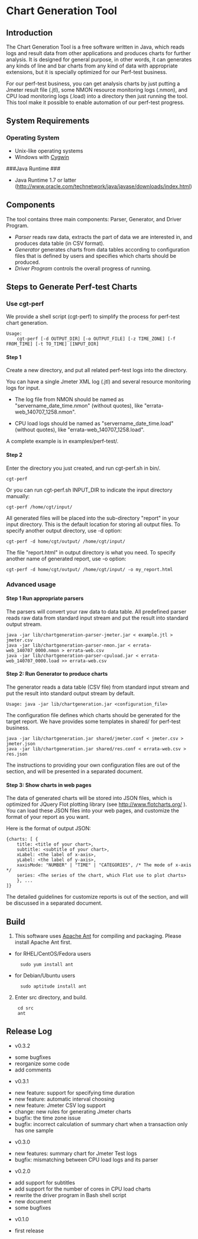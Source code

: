 Chart Generation Tool
=====================

Introduction
------------
The Chart Generation Tool is a free software written in Java, which reads logs and result data from other applications and produces charts for further analysis. It is designed for general purpose, in other words, it can generates any kinds of line and bar charts from any kind of data with appropriate extensions, but it is specially optimized for our Perf-test business.

For our perf-test business, you can get analysis charts by just putting a Jmeter result file (.jtl), some NMON resource monitoring logs (.nmon), and CPU load monitoring logs (.load) into a directory then just running the tool.  This tool make it possible to enable automation of our perf-test progress.

System Requirements
-------------------
### Operating System ###
* Unix-like operating systems
* Windows with [Cygwin](https://www.cygwin.com/)

###Java Runtime ###
* Java Runtime 1.7 or latter (<http://www.oracle.com/technetwork/java/javase/downloads/index.html>)

Components
----------
The tool contains three main components: Parser, Generator, and Driver Program.

* _Parser_ reads raw data, extracts the part of data we are interested in, and produces data table (in CSV format).
* _Generator_ generates charts from data tables according to configuration files that is defined by users and specifies which charts should be produced.
* _Driver Program_ controls the overall progress of running.

Steps to Generate Perf-test Charts
----------------------------------
### Use cgt-perf ###
We provide a shell script (cgt-perf) to simplify the process for perf-test chart generation.

	Usage:
		cgt-perf [-d OUTPUT_DIR] [-o OUTPUT_FILE] [-z TIME_ZONE] [-f FROM_TIME] [-t TO_TIME] [INPUT_DIR]

#### Step 1 ####
Create a new directory, and put all related perf-test logs into the directory. 

You can have a single Jmeter XML log (.jtl) and several resource monitoring logs for input. 

* The log file from NMON should be named as "servername_date_time.nmon" (without quotes), like "errata-web_140707_1258.nmon". 

* CPU load logs should be named as "servername_date_time.load" (without quotes), like "errata-web_140707_1258.load". 

A complete example is in examples/perf-test/.

#### Step 2 ####
Enter the directory you just created, and run cgt-perf.sh in bin/.

	cgt-perf

Or you can run cgt-perf.sh INPUT_DIR to indicate the input directory manually:

	cgt-perf /home/cgt/input/

All generated files will be placed into the sub-directory "report" in your input directory. This is the default location for storing all output files. To specify another output directory, use -d option:

	cgt-perf -d home/cgt/output/ /home/cgt/input/

The file "report.html" in output directory is what you need. To specify another name of generated report, use -o option:

	cgt-perf -d home/cgt/output/ /home/cgt/input/ -o my_report.html

### Advanced usage ###

#### Step 1 Run appropriate parsers ####
The parsers will convert your raw data to data table. All predefined parser reads raw data from standard input stream and put the result into standard output stream.

	java -jar lib/chartgeneration-parser-jmeter.jar < example.jtl > jmeter.csv
	java -jar lib/chartgeneration-parser-nmon.jar < errata-web_140707_0000.nmon > errata-web.csv
	java -jar lib/chartgeneration-parser-cpuload.jar < errata-web_140707_0000.load >> errata-web.csv

#### Step 2: Run Generator to produce charts ####
The generator reads a data table (CSV file) from standard input stream and put the result into standard output stream by default.

	Usage: java -jar lib/chartgeneration.jar <configuration_file>

The configuration file defines which charts should be generated for the target report. We have provides some templates in shared/ for perf-test business.

	java -jar lib/chartgeneration.jar shared/jmeter.conf < jmeter.csv > jmeter.json
	java -jar lib/chartgeneration.jar shared/res.conf < errata-web.csv > res.json

The instructions to providing your own configuration files are out of the section, and will be presented in a separated document.

#### Step 3: Show charts in web pages ####
The data of generated charts will be stored into JSON files, which is optimized for JQuery Flot plotting library (see http://www.flotcharts.org/ ). You can load these JSON files into your web pages, and customize the format of your report as you want.

Here is the format of output JSON:

	{charts: [ {
		title: <title of your chart>,
		subtitle: <subtitle of your chart>,
		xLabel: <the label of x-axis>,
		yLabel: <the label of y-axis>,
		xaxisMode: "NUMBER" | "TIME" | "CATEGORIES", /* The mode of x-axis */
		series: <The series of the chart, which Flot use to plot charts>
		}, ...
	]}

The detailed guidelines for customize reports is out of the section, and will be discussed in a separated document.

Build
-----------
1. This software uses [Apache Ant](http://ant.apache.org/) for compiling and packaging. Please install Apache Ant first.

- for RHEL/CentOS/Fedora users
		
		sudo yum install ant

- for Debian/Ubuntu users
		
		sudo aptitude install ant

2. Enter src directory, and build.

		cd src
		ant


Release Log
-----------
* v0.3.2
- some bugfixes
- reorganize some code
- add comments

* v0.3.1
- new feature: support for specifying time duration
- new feature: automatic interval choosing
- new feature: Jmeter CSV log support
- change: new rules for generating Jmeter charts
- bugfix: the time zone issue
- bugfix: incorrect calculation of summary chart when a transaction only has one sample

* v0.3.0
- new features: summary chart for Jmeter Test logs
- bugfix: mismatching between CPU load logs and its parser

* v0.2.0
- add support for subtitles
- add support for the number of cores in CPU load charts
- rewrite the driver program in Bash shell script
- new document
- some bugfixes

* v0.1.0
- first release

